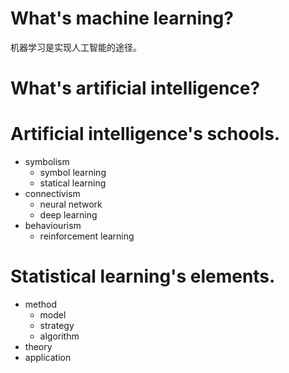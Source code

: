 # What's machine learning?
机器学习是实现人工智能的途径。

# What's artificial intelligence?


# Artificial intelligence's schools.
- symbolism
    - symbol learning
    - statical learning
- connectivism
    - neural network
    - deep learning
- behaviourism
    - reinforcement learning

# Statistical learning's elements.
 - method
    - model
    - strategy
    - algorithm
 - theory
 - application